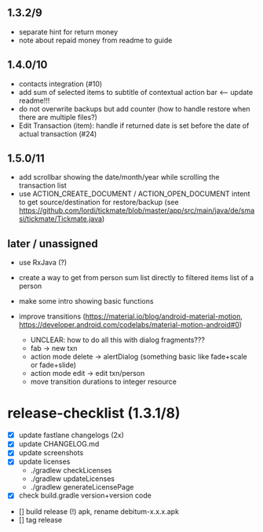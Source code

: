 ## 1.3.2/9
- separate hint for return money
- note about repaid money from readme to guide
  
## 1.4.0/10
- contacts integration (#10)
- add sum of selected items to subtitle of contextual action bar <-- update readme!!!
- do not overwrite backups but add counter (how to handle restore when there are multiple files?)
- Edit Transaction (item): handle if returned date is set before the date of actual transaction (#24)

## 1.5.0/11
- add scrollbar showing the date/month/year while scrolling the transaction list
- use ACTION_CREATE_DOCUMENT / ACTION_OPEN_DOCUMENT intent to get source/destination for restore/backup (see https://github.com/lordi/tickmate/blob/master/app/src/main/java/de/smasi/tickmate/Tickmate.java)

## later / unassigned
- use RxJava (?)
- create a way to get from person sum list directly to filtered items list of a person
- make some intro showing basic functions

- improve transitions (https://material.io/blog/android-material-motion, https://developer.android.com/codelabs/material-motion-android#0)
  - UNCLEAR: how to do all this with dialog fragments???
  - fab -> new txn
  - action mode delete -> alertDialog (something basic like fade+scale or fade+slide)
  - action mode edit -> edit txn/person
  - move transition durations to integer resource



# release-checklist (1.3.1/8)
- [x] update fastlane changelogs (2x)
- [x] update CHANGELOG.md
- [x] update screenshots
- [x] update licenses
  - ./gradlew checkLicenses
  - ./gradlew updateLicenses
  - ./gradlew generateLicensePage
- [x] check build.gradle version+version code
- [] build release (!) apk, rename debitum-x.x.x.apk
- [] tag release

